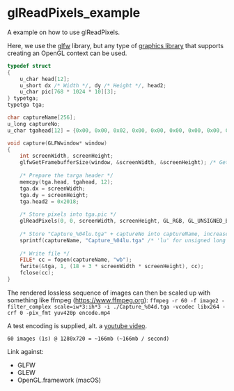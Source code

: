 # glReadPixels_example
A example on how to use glReadPixels.

Here, we use the [glfw](http://www.glfw.org) library, but any type of [graphics library](https://www.khronos.org/opengl/wiki/Related_toolkits_and_APIs) that supports creating an OpenGL context can be used.



```cpp
typedef struct
{
    u_char head[12];
    u_short dx /* Width */, dy /* Height */, head2;
    u_char pic[768 * 1024 * 10][3];
} typetga;
typetga tga;

char captureName[256];
u_long captureNo;
u_char tgahead[12] = {0x00, 0x00, 0x02, 0x00, 0x00, 0x00, 0x00, 0x00, 0x00, 0x00, 0x00, 0x00};

void capture(GLFWwindow* window)
{
    int screenWidth, screenHeight;
    glfwGetFramebufferSize(window, &screenWidth, &screenHeight); /* Get size, store into specified variables  */
    
    /* Prepare the targa header */
    memcpy(tga.head, tgahead, 12);
    tga.dx = screenWidth;
    tga.dy = screenHeight;
    tga.head2 = 0x2018;
    
    /* Store pixels into tga.pic */
    glReadPixels(0, 0, screenWidth, screenHeight, GL_RGB, GL_UNSIGNED_BYTE, tga.pic[0]);
    
    /* Store "Capture_%04lu.tga" + captureNo into captureName, increase frame count */
    sprintf(captureName, "Capture_%04lu.tga" /* 'lu' for unsigned long */, captureNo); captureNo++;
    
    /* Write file */
    FILE* cc = fopen(captureName, "wb");
    fwrite(&tga, 1, (18 + 3 * screenWidth * screenHeight), cc);
    fclose(cc);
}
```

The rendered lossless sequence of images can then be scaled up with something like ffmpeg (https://www.ffmpeg.org):
`ffmpeg -r 60 -f image2 -filter_complex scale=iw*3:ih*3 -i ./Capture_%04d.tga -vcodec libx264 -crf 0 -pix_fmt yuv420p encode.mp4`

A test encoding is supplied, alt. a [youtube video](https://www.youtube.com/watch?v=5WKc3bgXXVg).


`60 images (1s) @ 1280x720 = ~166mb (~166mb / second)`

Link against:
- GLFW
- GLEW
- OpenGL.framework (macOS)
